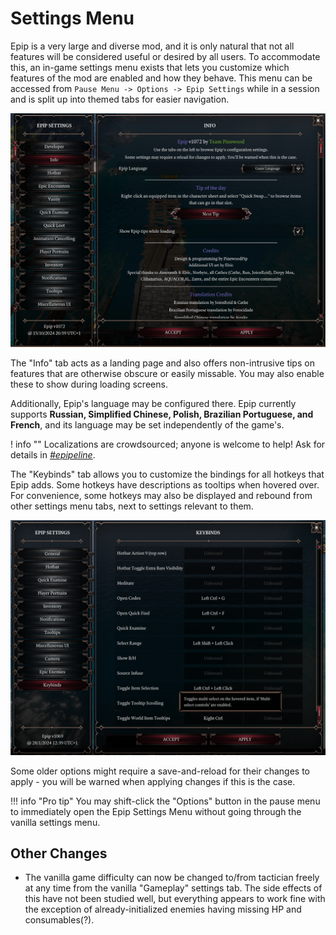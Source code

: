 # Settings Menu
Epip is a very large and diverse mod, and it is only natural that not all features will be considered useful or desired by all users. To accommodate this, an in-game settings menu exists that lets you customize which features of the mod are enabled and how they behave. This menu can be accessed from `Pause Menu -> Options -> Epip Settings` while in a session and is split up into themed tabs for easier navigation.

!["Info" tab of the settings menu; acts as a landing page.](img/settingsmenu/info_tab.png)

The "Info" tab acts as a landing page and also offers non-intrusive tips on features that are otherwise obscure or easily missable. You may also enable these to show during loading screens.

Additionally, Epip's language may be configured there. Epip currently supports **Russian, Simplified Chinese, Polish, Brazilian Portuguese, and French**, and its language may be set independently of the game's.

! info ""
    Localizations are crowdsourced; anyone is welcome to help! Ask for details in [*#epipeline*](https://discord.gg/SevYmQc573).

The "Keybinds" tab allows you to customize the bindings for all hotkeys that Epip adds. Some hotkeys have descriptions as tooltips when hovered over. For convenience, some hotkeys may also be displayed and rebound from other settings menu tabs, next to settings relevant to them.

![Keybinds tab.](img/settingsmenu/keybinds_tab.png)

Some older options might require a save-and-reload for their changes to apply - you will be warned when applying changes if this is the case.

!!! info "Pro tip"
    You may shift-click the "Options" button in the pause menu to immediately open the Epip Settings Menu without going through the vanilla settings menu.

## Other Changes

- The vanilla game difficulty can now be changed to/from tactician freely at any time from the vanilla "Gameplay" settings tab. The side effects of this have not been studied well, but everything appears to work fine with the exception of already-initialized enemies having missing HP and consumables(?).